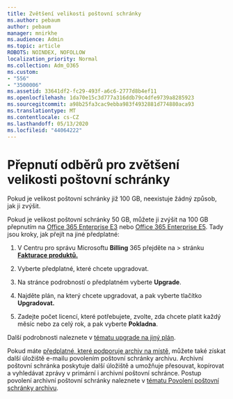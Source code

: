 ```yaml
---
title: Zvětšení velikosti poštovní schránky
ms.author: pebaum
author: pebaum
manager: mnirkhe
ms.audience: Admin
ms.topic: article
ROBOTS: NOINDEX, NOFOLLOW
localization_priority: Normal
ms.collection: Adm_O365
ms.custom:
- "556"
- "3500006"
ms.assetid: 33641df2-fc29-493f-a6c6-2777d8b4ef11
ms.openlocfilehash: 1da70e15c3d777a316ddb79c4dfe9739a8285923
ms.sourcegitcommit: a98b25fa3cac9ebba983f4932881d774880aca93
ms.translationtype: MT
ms.contentlocale: cs-CZ
ms.lasthandoff: 05/13/2020
ms.locfileid: "44064222"
---
```

# <a name="switch-subscriptions-to-increase-mailbox-size"></a>Přepnutí odběrů pro zvětšení velikosti poštovní schránky

Pokud je velikost poštovní schránky již 100 GB, neexistuje žádný způsob, jak ji zvýšit.
  
Pokud je velikost poštovní schránky 50 GB, můžete ji zvýšit na 100 GB přepnutím na [Office 365 Enterprise E3](https://products.office.com/business/office-365-enterprise-e3-business-software) nebo [Office 365 Enterprise E5](https://products.office.com/business/office-365-enterprise-e5-business-software). Tady jsou kroky, jak přejít na jiné předplatné:
  
1. V Centru pro správu Microsoftu **Billing** 365 přejděte na \> stránku **[Fakturace produktů.](https://go.microsoft.com/fwlink/p/?linkid=842054)**

2. Vyberte předplatné, které chcete upgradovat.

3. Na stránce podrobností o předplatném vyberte **Upgrade**.

4. Najděte plán, na který chcete upgradovat, a pak vyberte tlačítko **Upgradovat.**

5. Zadejte počet licencí, které potřebujete, zvolte, zda chcete platit každý měsíc nebo za celý rok, a pak vyberte **Pokladna**.

Další podrobnosti naleznete v [tématu upgrade na jiný plán](https://docs.microsoft.com/office365/admin/subscriptions-and-billing/upgrade-to-different-plan).

Pokud máte [předplatné, které podporuje archiv na místě](https://docs.microsoft.com/office365/servicedescriptions/exchange-online-archiving-service-description/exchange-online-archiving-service-description), můžete také získat další úložiště e-mailu povolením poštovní schránky archivu. Archivní poštovní schránka poskytuje další úložiště a umožňuje přesouvat, kopírovat a vyhledávat zprávy v primární i archivní poštovní schránce. Postup povolení archivní poštovní schránky naleznete v [tématu Povolení poštovní schránky archivu](https://docs.microsoft.com/office365/securitycompliance/enable-archive-mailboxes).